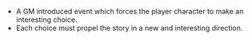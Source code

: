 - A GM introduced event which forces the player character to make an interesting choice. 
- Each choice must propel the story in a new and interesting direction. 